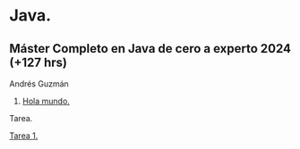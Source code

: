 # Java.

## Máster Completo en Java de cero a experto 2024 (+127 hrs)

Andrés Guzmán

1. [Hola mundo.](HolaMundo.java)


Tarea.

[Tarea 1.](tareas/Tarea1)


